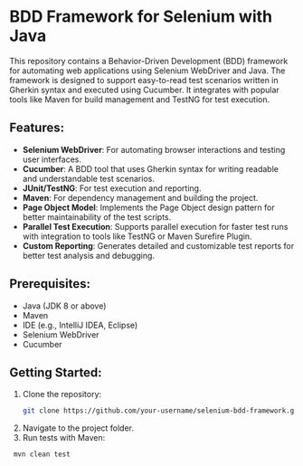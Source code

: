 # BDD Framework for Selenium with Java

This repository contains a Behavior-Driven Development (BDD) framework for automating web applications using Selenium WebDriver and Java. The framework is designed to support easy-to-read test scenarios written in Gherkin syntax and executed using Cucumber. It integrates with popular tools like Maven for build management and TestNG for test execution.

## Features:
- **Selenium WebDriver**: For automating browser interactions and testing user interfaces.
- **Cucumber**: A BDD tool that uses Gherkin syntax for writing readable and understandable test scenarios.
- **JUnit/TestNG**: For test execution and reporting.
- **Maven**: For dependency management and building the project.
- **Page Object Model**: Implements the Page Object design pattern for better maintainability of the test scripts.
- **Parallel Test Execution**: Supports parallel execution for faster test runs with integration to tools like TestNG or Maven Surefire Plugin.
- **Custom Reporting**: Generates detailed and customizable test reports for better test analysis and debugging.

## Prerequisites:
- Java (JDK 8 or above)
- Maven
- IDE (e.g., IntelliJ IDEA, Eclipse)
- Selenium WebDriver
- Cucumber

## Getting Started:
1. Clone the repository:
   ```bash
   git clone https://github.com/your-username/selenium-bdd-framework.git

 2. Navigate to the project folder.
 3. Run tests with Maven:
  ```bash
   mvn clean test
